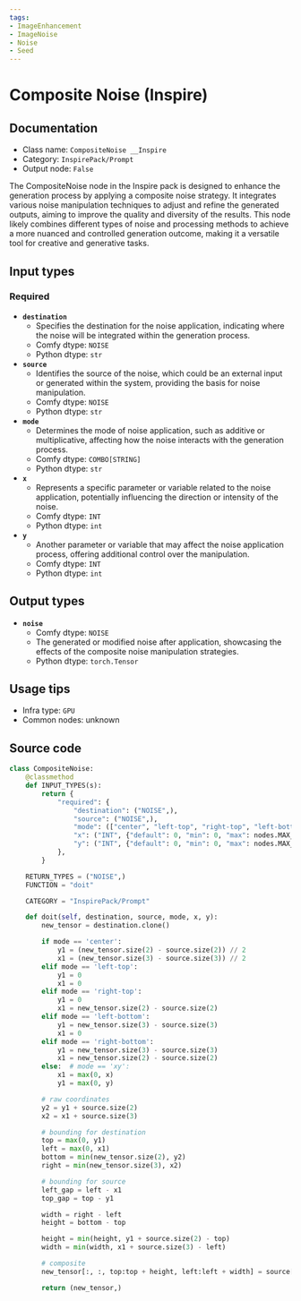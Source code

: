 ```yaml
---
tags:
- ImageEnhancement
- ImageNoise
- Noise
- Seed
---
```


# Composite Noise (Inspire)
## Documentation
- Class name: `CompositeNoise __Inspire`
- Category: `InspirePack/Prompt`
- Output node: `False`

The CompositeNoise node in the Inspire pack is designed to enhance the generation process by applying a composite noise strategy. It integrates various noise manipulation techniques to adjust and refine the generated outputs, aiming to improve the quality and diversity of the results. This node likely combines different types of noise and processing methods to achieve a more nuanced and controlled generation outcome, making it a versatile tool for creative and generative tasks.
## Input types
### Required
- **`destination`**
    - Specifies the destination for the noise application, indicating where the noise will be integrated within the generation process.
    - Comfy dtype: `NOISE`
    - Python dtype: `str`
- **`source`**
    - Identifies the source of the noise, which could be an external input or generated within the system, providing the basis for noise manipulation.
    - Comfy dtype: `NOISE`
    - Python dtype: `str`
- **`mode`**
    - Determines the mode of noise application, such as additive or multiplicative, affecting how the noise interacts with the generation process.
    - Comfy dtype: `COMBO[STRING]`
    - Python dtype: `str`
- **`x`**
    - Represents a specific parameter or variable related to the noise application, potentially influencing the direction or intensity of the noise.
    - Comfy dtype: `INT`
    - Python dtype: `int`
- **`y`**
    - Another parameter or variable that may affect the noise application process, offering additional control over the manipulation.
    - Comfy dtype: `INT`
    - Python dtype: `int`
## Output types
- **`noise`**
    - Comfy dtype: `NOISE`
    - The generated or modified noise after application, showcasing the effects of the composite noise manipulation strategies.
    - Python dtype: `torch.Tensor`
## Usage tips
- Infra type: `GPU`
- Common nodes: unknown


## Source code
```python
class CompositeNoise:
    @classmethod
    def INPUT_TYPES(s):
        return {
            "required": {
                "destination": ("NOISE",),
                "source": ("NOISE",),
                "mode": (["center", "left-top", "right-top", "left-bottom", "right-bottom", "xy"], ),
                "x": ("INT", {"default": 0, "min": 0, "max": nodes.MAX_RESOLUTION, "step": 8}),
                "y": ("INT", {"default": 0, "min": 0, "max": nodes.MAX_RESOLUTION, "step": 8}),
            },
        }

    RETURN_TYPES = ("NOISE",)
    FUNCTION = "doit"

    CATEGORY = "InspirePack/Prompt"

    def doit(self, destination, source, mode, x, y):
        new_tensor = destination.clone()

        if mode == 'center':
            y1 = (new_tensor.size(2) - source.size(2)) // 2
            x1 = (new_tensor.size(3) - source.size(3)) // 2
        elif mode == 'left-top':
            y1 = 0
            x1 = 0
        elif mode == 'right-top':
            y1 = 0
            x1 = new_tensor.size(2) - source.size(2)
        elif mode == 'left-bottom':
            y1 = new_tensor.size(3) - source.size(3)
            x1 = 0
        elif mode == 'right-bottom':
            y1 = new_tensor.size(3) - source.size(3)
            x1 = new_tensor.size(2) - source.size(2)
        else:  # mode == 'xy':
            x1 = max(0, x)
            y1 = max(0, y)

        # raw coordinates
        y2 = y1 + source.size(2)
        x2 = x1 + source.size(3)

        # bounding for destination
        top = max(0, y1)
        left = max(0, x1)
        bottom = min(new_tensor.size(2), y2)
        right = min(new_tensor.size(3), x2)

        # bounding for source
        left_gap = left - x1
        top_gap = top - y1

        width = right - left
        height = bottom - top

        height = min(height, y1 + source.size(2) - top)
        width = min(width, x1 + source.size(3) - left)

        # composite
        new_tensor[:, :, top:top + height, left:left + width] = source[:, :, top_gap:top_gap + height, left_gap:left_gap + width]

        return (new_tensor,)

```
